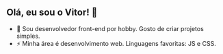 ## Olá, eu sou o Vitor! 👋

- 🔭 Sou desenvolvedor front-end por hobby. Gosto de criar projetos simples.
- ⚡ Minha área é desenvolvimento web. Linguagens favoritas: JS e CSS.
